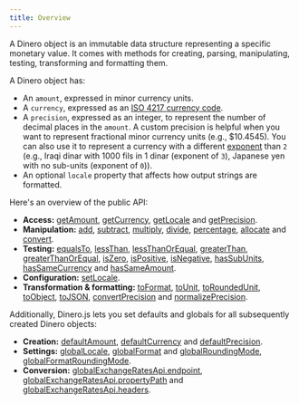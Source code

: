 ```yaml
---
title: Overview
---
```


A Dinero object is an immutable data structure representing a specific monetary value.
It comes with methods for creating, parsing, manipulating, testing, transforming and formatting them.

A Dinero object has:

- An `amount`, expressed in minor currency units.
- A `currency`, expressed as an [ISO 4217 currency code][wiki:iso4217].
- A `precision`, expressed as an integer, to represent the number of decimal places in the `amount`.
A custom precision is helpful when you want to represent fractional minor currency units (e.g., $10.4545).
You can also use it to represent a currency with a different [exponent][wiki:iso4217:exponent] than `2` (e.g., Iraqi dinar with 1000 fils in 1 dinar (exponent of `3`), Japanese yen with no sub-units (exponent of `0`)).
- An optional `locale` property that affects how output strings are formatted.

Here's an overview of the public API:

- **Access:** [getAmount][dinero:get-amount], [getCurrency][dinero:get-currency], [getLocale][dinero:get-locale] and [getPrecision][dinero:get-precision].
- **Manipulation:** [add][dinero:add], [subtract][dinero:subtract], [multiply][dinero:multiply], [divide][dinero:divide], [percentage][dinero:percentage], [allocate][dinero:allocate] and [convert][dinero:convert].
- **Testing:** [equalsTo][dinero:equals-to], [lessThan][dinero:less-than], [lessThanOrEqual][dinero:less-than-or-equal], [greaterThan][dinero:greater-than], [greaterThanOrEqual][dinero:greater-than-or-equal], [isZero][dinero:is-zero], [isPositive][dinero:is-positive], [isNegative][dinero:is-negative], [hasSubUnits][dinero:has-sub-units], [hasSameCurrency][dinero:has-same-currency] and [hasSameAmount][dinero:has-same-amount].
- **Configuration:** [setLocale][dinero:set-locale].
- **Transformation & formatting:** [toFormat][dinero:to-format], [toUnit][dinero:to-unit], [toRoundedUnit][dinero:to-rounded-unit], [toObject][dinero:to-object], [toJSON][dinero:to-json], [convertPrecision][dinero:convert-precision] and [normalizePrecision][dinero:normalize-precision].

Additionally, Dinero.js lets you set defaults and globals for all subsequently created Dinero objects:

- **Creation:** [defaultAmount][dinero:default-amount], [defaultCurrency][dinero:default-currency] and [defaultPrecision][dinero:default-precision].
- **Settings:** [globalLocale][dinero:global-locale], [globalFormat][dinero:global-format] and [globalRoundingMode][dinero:global-rounding-mode], [globalFormatRoundingMode][dinero:global-format-rounding-mode].
- **Conversion:** [globalExchangeRatesApi.endpoint][dinero:global-exchange-rates-api-endpoint], [globalExchangeRatesApi.propertyPath][dinero:global-exchange-rates-api-property-path] and [globalExchangeRatesApi.headers][dinero:global-exchange-rates-api-headers].

[wiki:iso4217]: https://en.wikipedia.org/wiki/ISO_4217#Active_codes
[wiki:iso4217:exponent]: https://en.wikipedia.org/wiki/ISO_4217#Treatment_of_minor_currency_units_.28the_.22exponent.22.29
[dinero:get-amount]: /api/access/get-amount/
[dinero:get-currency]: /api/access/get-currency/
[dinero:get-locale]: /api/access/get-locale/
[dinero:get-precision]: /api/access/get-precision/
[dinero:add]: /api/manipulation/add/
[dinero:subtract]: /api/manipulation/subtract/
[dinero:multiply]: /api/manipulation/multiply/
[dinero:divide]: /api/manipulation/divide/
[dinero:percentage]: /api/manipulation/percentage/
[dinero:allocate]: /api/manipulation/allocate/
[dinero:convert]: /api/manipulation/convert/
[dinero:equals-to]: /api/testing/equals-to/
[dinero:less-than]: /api/testing/less-than/
[dinero:less-than-or-equal]: /api/testing/less-than-or-equal/
[dinero:greater-than]: /api/testing/greater-than/
[dinero:greater-than-or-equal]: /api/testing/greater-than-or-equal/
[dinero:is-zero]: /api/testing/is-zero/
[dinero:is-positive]: /api/testing/is-positive/
[dinero:is-negative]: /api/testing/is-negative/
[dinero:has-sub-units]: /api/testing/has-sub-units/
[dinero:has-same-currency]: /api/testing/has-same-currency/
[dinero:has-same-amount]: /api/testing/has-same-amount/
[dinero:set-locale]: /api/configuration/set-locale/
[dinero:to-format]: /api/transformation-and-formatting/to-format/
[dinero:to-unit]: /api/transformation-and-formatting/to-unit/
[dinero:to-rounded-unit]: /api/transformation-and-formatting/to-rounded-unit/
[dinero:to-object]: /api/transformation-and-formatting/to-object/
[dinero:to-json]: /api/transformation-and-formatting/to-json/
[dinero:convert-precision]: /api/transformation-and-formatting/convert-precision/
[dinero:normalize-precision]: /api/transformation-and-formatting/normalize-precision/
[dinero:default-amount]: /api/global-and-default-configuration/default-amount/
[dinero:default-currency]: /api/global-and-default-configuration/default-currency/
[dinero:default-precision]: /api/global-and-default-configuration/default-precision/
[dinero:global-locale]: /api/global-and-default-configuration/global-locale/
[dinero:global-format]: /api/global-and-default-configuration/global-format/
[dinero:global-rounding-mode]: /api/global-and-default-configuration/global-rounding-mode/
[dinero:global-format-rounding-mode]: /api/global-and-default-configuration/global-format-rounding-mode/
[dinero:global-exchange-rates-api-endpoint]: /api/global-and-default-configuration/global-exchange-rates-api-endpoint/
[dinero:global-exchange-rates-api-property-path]: /api/global-and-default-configuration/global-exchange-rates-api-property-path/
[dinero:global-exchange-rates-api-headers]: /api/global-and-default-configuration/global-exchange-rates-api-headers/
